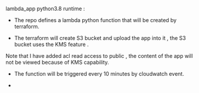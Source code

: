 lambda_app python3.8 runtime :

- The repo defines a lambda python function that will be created by terraform.

- The terraform will create S3 bucket and upload the app into it , the S3 bucket uses the KMS feature .

Note that I have added acl read access to public , the content of the app will not be viewed because of KMS capability.

- The function will be triggered every 10 minutes by cloudwatch event.

- 
